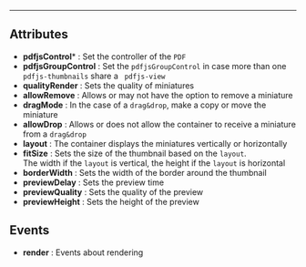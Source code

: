 ---
## Attributes

 - **pdfjsControl*** : Set the controller of the `PDF` 
 - **pdfjsGroupControl** : Set the `pdfjsGroupControl` in case more than one `pdfjs-thumbnails` share a ` pdfjs-view`  
 - **qualityRender** : Sets the quality of miniatures
 - **allowRemove** : Allows or may not have the option to remove a miniature  
 - **dragMode** : In the case of a `drag&drop`, make a copy or move the miniature
 - **allowDrop** : Allows or does not allow the container to receive a miniature from a `drag&drop`
 - **layout** : The container displays the miniatures vertically or horizontally 
 - **fitSize** : Sets the size of the thumbnail based on the `layout`.    
The width if the `layout` is vertical, the height if the `layout` is horizontal
 - **borderWidth** : Sets the width of the border around the thumbnail
 - **previewDelay** : Sets the preview time 
 - **previewQuality** : Sets the quality of the preview 
 - **previewHeight** : Sets the height of the preview
 
## Events

 - **render** : Events about rendering 

